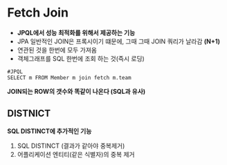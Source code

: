 # Fetch Join
- **JPQL에서 성능 최적화를 위해서 제공하는 기능**
- JPA 일반적인 JOIN은 프록시이기 떄문에, 그때 그때 JOIN 쿼리가 날라감 **(N+1)**
- 연관된 것을 한번에 모두 가져옴
- 객체그래프를 SQL 한번에 조회 하는 것(즉시 로딩)
```jpaql
#JPQL
SELECT m FROM Member m join fetch m.team
```

**JOIN되는 ROW의 갯수와 똑같이 나온다 (SQL과 유사)**

## DISTNICT
**SQL DISTINCT에 추가적인 기능**

1. SQL DISTINCT (결과가 같아야 중복제거)
2. 어플리케이션 엔티티(같은 식별자)의 중복 제거
